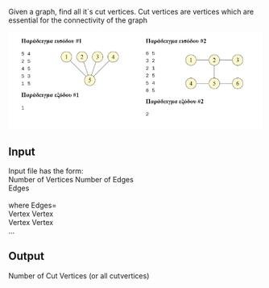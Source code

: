 Given a graph, find all it`s cut vertices. Cut vertices are vertices which are essential for the connectivity of the graph

![cut_vertices.png](cut_vertices.png?raw=true "Title")


## Input
Input file has the form:<br />
Number of Vertices Number of Edges<br />
Edges<br />
<br />
where Edges=<br />
Vertex Vertex<br />
Vertex Vertex<br />
...

## Output
Number of Cut Vertices (or all cutvertices)

